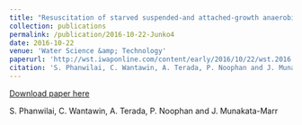 ```yaml
---
title: "Resuscitation of starved suspended-and attached-growth anaerobic ammonium oxidizing bacteria with and without acetate"
collection: publications
permalink: /publication/2016-10-22-Junko4
date: 2016-10-22
venue: 'Water Science &amp; Technology'
paperurl: 'http://wst.iwaponline.com/content/early/2016/10/22/wst.2016.483'
citation: 'S. Phanwilai, C. Wantawin, A. Terada, P. Noophan and J. Munakata-Marr'
---
```


<a href='http://wst.iwaponline.com/content/early/2016/10/22/wst.2016.483'>Download paper here</a>

 S. Phanwilai, C. Wantawin, A. Terada, P. Noophan and J. Munakata-Marr
